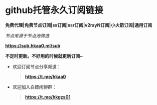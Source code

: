 # github托管永久订阅链接
****免费代理|免费节点订阅|ss订阅|ssr订阅|v2rayN订阅|小火箭订阅|通用订阅****

*节点来源于节点池筛选*

**https://sub.hkaa0.ml/sub**

**不定时更新。不好用的时候就更新订阅~**

- 欢迎订阅节点分享频道：
  >**https://t.me/hkaa0**

- 欢迎加入白嫖闲聊群：
  >**https://t.me/hkgzs01**
